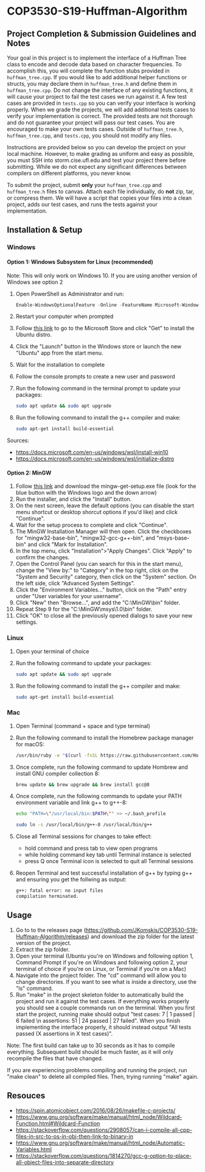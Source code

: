 # COP3530-S19-Huffman-Algorithm

## Project Completion & Submission Guidelines and Notes

Your goal in this project is to implement the interface of a Huffman Tree class to encode and decode data based on character frequencies. To accomplish this, you will complete the function stubs provided in `huffman_tree.cpp`. If you would like to add additional helper functions or structs, you may declare them in `huffman_tree.h` and define them in `huffman_tree.cpp`. Do not change the interface of any existing functions, it will cause your project to fail the test cases we run against it. A few test cases are provided in `tests.cpp` so you can verify your interface is working properly. When we grade the projects, we will add additional tests cases to verify your implementation is correct. The provided tests are not thorough and do not guarantee your project will pass our test cases. You are encouraged to make your own tests cases. Outside of `huffman_tree.h`, `huffman_tree.cpp`, and `tests.cpp`, you should not modify any files.

Instructions are provided below so you can develop the project on your local machine. However, to make grading as uniform and easy as possible, you must SSH into storm.cise.ufl.edu and test your project there before submitting. While we do not expect any significant differences between compilers on different platforms, you never know.

To submit the project, submit **only** your `huffman_tree.cpp` and `huffman_tree.h` files to canvas. Attach each file individually, do **not** zip, tar, or compress them. We will have a script that copies your files into a clean project, adds our test cases, and runs the tests against your implementation.

## Installation & Setup

### Windows

#### Option 1: Windows Subsystem for Linux (recommended)

Note: This will only work on Windows 10. If you are using another version of Windows see option 2

1. Open PowerShell as Administrator and run:

    ```PowerShell
    Enable-WindowsOptionalFeature -Online -FeatureName Microsoft-Windows-Subsystem-Linux
    ```

2. Restart your computer when prompted
3. Follow [this link](https://www.microsoft.com/store/p/ubuntu/9nblggh4msv6) to go to the Microsoft Store and click "Get" to install the Ubuntu distro.
4. Click the "Launch" button in the Windows store or launch the new "Ubuntu" app from the start menu.
5. Wait for the installation to complete
6. Follow the console prompts to create a new user and password
7. Run the following command in the terminal prompt to update your packages:

    ```bash
    sudo apt update && sudo apt upgrade
    ```

8. Run the following command to install the g++ compiler and make:

    ```bash
    sudo apt-get install build-essential
    ```

Sources:

* <https://docs.microsoft.com/en-us/windows/wsl/install-win10>
* <https://docs.microsoft.com/en-us/windows/wsl/initialize-distro>

#### Option 2: MinGW

1. Follow [this link](https://osdn.net/projects/mingw/releases/) and download the mingw-get-setup.exe file (look for the blue button with the Windows logo and the down arrow)
2. Run the installer, and click the "Install" button.
3. On the next screen, leave the default options (you can disable the start menu shortcut or desktop shorcut options if you'd like) and click "Continue".
4. Wait for the setup process to complete and click "Continue".
5. The MinGW Installation Manager will then open. Click the checkboxes for "mingw32-base-bin", "mingw32-gcc-g++-bin", and "msys-base-bin" and click "Mark for Installation".
6. In the top menu, click "Installation">"Apply Changes". Click "Apply" to confirm the changes.
7. Open the Control Panel (you can search for this in the start menu), change the "View by:" to "Category" in the top right, click on the "System and Security" category, then click on the "System" section. On the left side, click "Advanced System Settings".
8. Click the "Environment Variables..." button, click on the "Path" entry under "User variables for your username".
9. Click "New" then "Browse...", and add the "C:\MinGW\bin" folder.
10. Repeat Step 9 for the "C:\MinGW\msys\1.0\bin" folder.
11. Click "OK" to close all the previously opened dialogs to save your new settings.

### Linux

1. Open your terminal of choice
2. Run the following command to update your packages:

    ```bash
    sudo apt update && sudo apt upgrade
    ```

3. Run the following command to install the g++ compiler and make:

    ```bash
    sudo apt-get install build-essential
    ```

### Mac

1. Open Terminal (command + space and type terminal)
2. Run the following command to install the Homebrew package manager for macOS:

    ```bash
    /usr/bin/ruby -e "$(curl -fsSL https://raw.githubusercontent.com/Homebrew/install/master/install)"
    ```

3. Once complete, run the following command to update Hombrew and install GNU compiler collection 8:

    ```bash
    brew update && brew upgrade && brew install gcc@8
    ```

4. Once complete, run the following commands to update your PATH environment variable and link g++ to g++-8:

    ```bash
    echo "PATH=\"/usr/local/bin:$PATH\"" >> ~/.bash_profile
    ```
    ```bash
    sudo ln -s /usr/local/bin/g++-8 /usr/local/bin/g++
    ```

5. Close all Terminal sessions for changes to take effect:

   * hold command and press tab to view open programs
   * while holding command key tab until Terminal instance is selected
   * press Q once Terminal icon is selected to quit all Terminal sessions

6. Reopen Terminal and test successful installation of g++ by typing g++ and ensuring you get the follwing as output:

    ```bash
    g++: fatal error: no input files
    compilation terminated.
    ```

## Usage

1. Go to to the releases page (<https://github.com/JKomskis/COP3530-S19-Huffman-Algorithm/releases>) and download the zip folder for the latest version of the project.
2. Extract the zip folder.
3. Open your terminal (Ubuntu you're on Windows and following option 1, Command Prompt if you're on Windows and following option 2, your terminal of choice if you're on Linux, or Terminal if you're on a Mac)
4. Navigate into the project folder. The "cd" command will allow you to change directories. If you want to see what is inside a directory, use the "ls" command.
5. Run "make" in the project skeleton folder to automatically build the project and run it against the test cases. If everything works properly you should see a couple commands run on the terminal. When you first start the project, running make should output "test cases:  7 |  1 passed |  6 failed \n assertions: 51 | 24 passed | 27 failed". When you finish implementing the interface properly, it should instead output "All tests passed (X assertions in X test cases)".

Note: The first build can take up to 30 seconds as it has to compile everything. Subsequent build should be much faster, as it will only recompile the files that have changed.

If you are experiencing problems compiling and running the project, run "make clean" to delete all compiled files. Then, trying running "make" again.

## Resouces

* <https://spin.atomicobject.com/2016/08/26/makefile-c-projects/>
* <https://www.gnu.org/software/make/manual/html_node/Wildcard-Function.html#Wildcard-Function>
* <https://stackoverflow.com/questions/2908057/can-i-compile-all-cpp-files-in-src-to-os-in-obj-then-link-to-binary-in>
* <https://www.gnu.org/software/make/manual/html_node/Automatic-Variables.html>
* <https://stackoverflow.com/questions/1814270/gcc-g-option-to-place-all-object-files-into-separate-directory>
